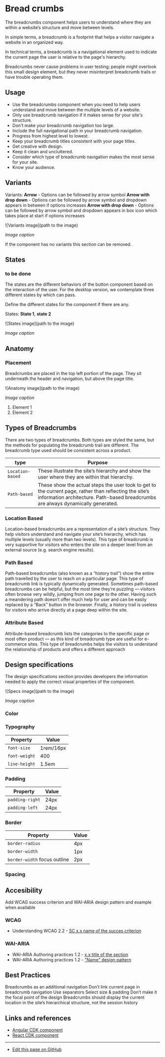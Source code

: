 # Bread crumbs

The breadcrumbs component helps users to understand where they are within a website’s structure and move between levels.

In simple terms, a breadcrumb is a footprint that helps a visitor navigate a website in an organized way.

In technical terms, a breadcrumb is a navigational element used to indicate the current page the user is relative to the page's hierarchy.

Breadcrumbs never cause problems in user testing; people might overlook this small design element, but they never misinterpret breadcrumb trails or have trouble operating them.


## Usage

- Use the breadcrumbs component when you need to help users understand and move between the multiple levels of a website.
- Only use breadcrumb navigation if it makes sense for your site's structure.
- Don't make your breadcrumb navigation too large.
- Include the full navigational path in your breadcrumb navigation.
- Progress from highest level to lowest.
- Keep your breadcrumb titles consistent with your page titles.
- Get creative with design.
- Keep it clean and uncluttered.
- Consider which type of breadcrumb navigation makes the most sense for your site.
- Know your audience.


## Variants

Variants: **Arrow** - Options can be followed by arrow symbol
**Arrow with drop down** - Options can be followed by arrow symbol and dropdown appears in between if options increases
**Arrow with drop down** - Options can be followed by arrow symbol and dropdown appears in box icon which takes place at start if options increases

![Variants image](path to the image)

_Image caption_

If the component has no variants this section can be removed.


## States
### to be done
The states are the different behaviors of the button component based on the interaction of the user.
For the desktop version, we contemplate three different states by which can pass.

Define the different states for the component if there are any.

States: **State 1**, **state 2**

![States image](path to the image)

_Image caption_


## Anatomy
### Placement
Breadcrumbs are placed in the top left portion of the page. They sit underneath the header and navigation, but above the page title.

![Anatomy image](path to the image)

_Image caption_

1. Element 1
2. Element 2



## Types of Breadcrumbs
There are two types of breadcrumbs. Both types are styled the same, but the methods for populating the breadcrumb trail are different. The breadcrumb type used should be consistent across a product.

| type            | Purpose     |
| ------------------  | --------- |
| `Location-based`     |       These illustrate the site’s hierarchy and show the user where they are within that hierarchy. |
| `Path-based`     |       These show the actual steps the user took to get to the current page, rather than reflecting the site’s information architecture. Path-based breadcrumbs are always dynamically generated. |



### Location Based

Location-based breadcrumbs are a representation of a site’s structure. They help visitors understand and navigate your site’s hierarchy, which has multiple levels (usually more than two levels). This type of breadcrumb is very supportive for visitors who enters the site on a deeper level from an external source (e.g. search engine results).


### Path Based

Path-based breadcrumbs (also known as a “history trail”) show the entire path travelled by the user to reach on a particular page. This type of breadcrumb link is typically dynamically generated. Sometimes path-based breadcrumbs can be helpful, but the most time they’re puzzling — visitors often browse very wildly, jumping from one page to the other. Having such a meandering path doesn’t offer much help for user and can be easily replaced by a “Back” button in the browser. Finally, a history trail is useless for visitors who arrive directly at a page deep within the site.


### Attribute Based

Attribute-based breadcrumb lists the categories to the specific page or most often product — as this kind of breadcrumb type are useful for e-commerce sites. This type of breadcrumbs helps the visitors to understand the relationship of products and offers a different approach

## Design specifications

The design specifications section provides developers the information needed to apply the correct visual properties of the component.

![Specs image](path to the image)

_Image caption_

### Color


### Typography

| Property            | Value     |
| ------------------  | --------- |
| `font-size`     |       1rem/16px |
| `font-weight`     |       400 |
| `line-height`     |       1.5em |

### Padding

| Property            | Value     |
| ------------------  | --------- |
| `padding-right`     |      24px |
| `padding-left`      |      24px |

### Border

| Property            | Value     |
| ------------------  | --------- |
| `border-radius`     |       4px |
| `border-width`      |       1px |
| `border-width` focus outline      |       2px |



### Spacing



## Accesibility

Add WCAG success criterion and WAI-ARIA design pattern and example when available

### WCAG 

* Understanding WCAG 2.2 - [SC x.x name of the succes criterion](url)

### WAI-ARIA

* WAI-ARIA Authoring practices 1.2 - [x.x title of the section](url)
* WAI-ARIA Authoring practices 1.2 - ["Name" design pattern](url)



## Best Practices

Breadcrumbs as an additional navigation
Don’t link current page in breadcrumb navigation
Use separators
Select size & padding
Don’t make it the focal point of the design
Breadcrumbs should display the current location in the site’s hierarchical structure, not the session history



## Links and references

* [Angular CDK component](url)
* [React CDK component](url)

____________________________________________________________

* [Edit this page on GitHub](url)

